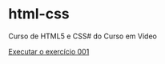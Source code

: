 # html-css
 Curso de HTML5 e CSS# do Curso em Vídeo

<a href="https://juliaspalmeira.github.io/html-css/exercícios/ex001/"> Executar o exercício 001<a>